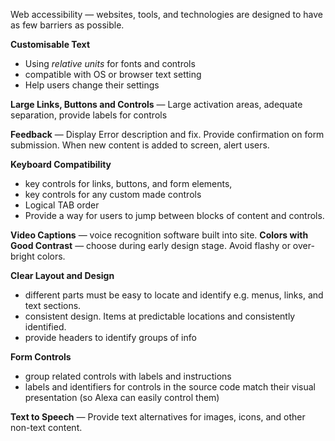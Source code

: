 Web accessibility — websites, tools, and technologies are designed to have as few barriers as possible.

**Customisable Text** 
- Using *relative units* for fonts and controls
- compatible with OS or browser text setting
- Help users change their settings

**Large Links, Buttons and Controls** — Large activation areas, adequate separation, provide labels for controls

**Feedback** — Display Error description and fix. Provide confirmation on form submission. When new content is added to screen, alert users.

**Keyboard Compatibility** 
- key controls for links, buttons, and form elements,
- key controls for any custom made controls
- Logical TAB order
- Provide a way for users to jump between blocks of content and controls.

**Video Captions** — voice recognition software built into site.
**Colors with Good Contrast** — choose during early design stage. Avoid flashy or over-bright colors.

**Clear Layout and Design**
- different parts must be easy to locate and identify e.g. menus, links, and text sections.
- consistent design. Items at predictable locations and consistently identified.
- provide headers to identify groups of info

**Form Controls**
- group related controls with labels and instructions
- labels and identifiers for controls in the source code match their visual presentation (so Alexa can easily control them)

**Text to Speech** — Provide text alternatives for images, icons, and other non-text content.